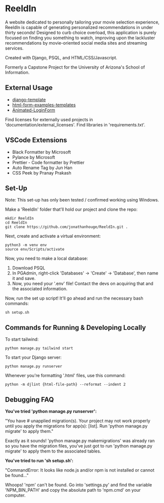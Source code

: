 # ReeldIn

A website dedicated to personally tailoring your movie selection experience, ReeldIn is capable of generating personalized recommendations in under thirty seconds!
Designed to curb choice overload, this application is purely focused on finding you something to watch, improving upon the lackluster recommendations by movie-oriented social media sites and streaming services.

Created with Django, PSQL, and HTML/CSS/Javascript.

Formerly a Capstone Project for the University of Arizona's School of Information.

## External Usage

- <a href="https://github.com/michael-awe/django-template">django-template</a>
- <a href="https://github.com/FormBold/html-form-examples-templates">html-form-examples-templates</a>
- <a href="https://github.com/capwan/Animated-LoginForm">Animated-LoginForm</a>

Find licenses for externally used projects in 'documentation/external_licenses'. Find libraries in 'requirements.txt'.

## VSCode Extensions

- Black Formatter by Microsoft
- Pylance by Microsoft
- Prettier - Code formatter by Prettier
- Auto Rename Tag by Jun Han
- CSS Peek by Pranay Prakash

## Set-Up

Note: This set-up has only been tested / confirmed working using Windows.

Make a 'ReeldIn' folder that'll hold our project and clone the repo:

    mkdir ReeldIn
    cd ReeldIn
    git clone https://github.com/jonathanhouge/ReeldIn.git .

Next, create and activate a virtual environment:

    python3 -m venv env
    source env/Scripts/activate

Now, you need to make a local database:

1.  Download PSQL
2.  In PGAdmin, right-click 'Databases' -> 'Create' -> 'Database', then name it and save.
3.  Now, you need your '.env' file! Contact the devs on acquiring that and the associated information.

Now, run the set up script! It'll go ahead and run the necessary bash commands:

    sh setup.sh

## Commands for Running & Developing Locally

To start tailwind:

    python manage.py tailwind start

To start your Django server:

    python manage.py runserver

Whenever you're formatting '.html' files, use this command:

    python -m djlint {html-file-path} --reformat --indent 2

## Debugging FAQ

**You've tried 'python manage.py runserver':**

"You have # unapplied migration(s). Your project may not work properly until you apply the migrations for app(s):
[list].
Run 'python manage.py migrate' to apply them."

Exactly as it sounds! 'python manage.py makemigrations' was already ran so you have the migration files, you've just got to run 'python manage.py migrate' to apply them to the associated tables.

**You've tried to run 'sh setup.sh':**

"CommandError: It looks like node.js and/or npm is not installed or cannot be found..."

Whoops! 'npm' can't be found. Go into 'settings.py' and find the variable 'NPM_BIN_PATH' and copy the absolute path to 'npm.cmd' on your computer.
